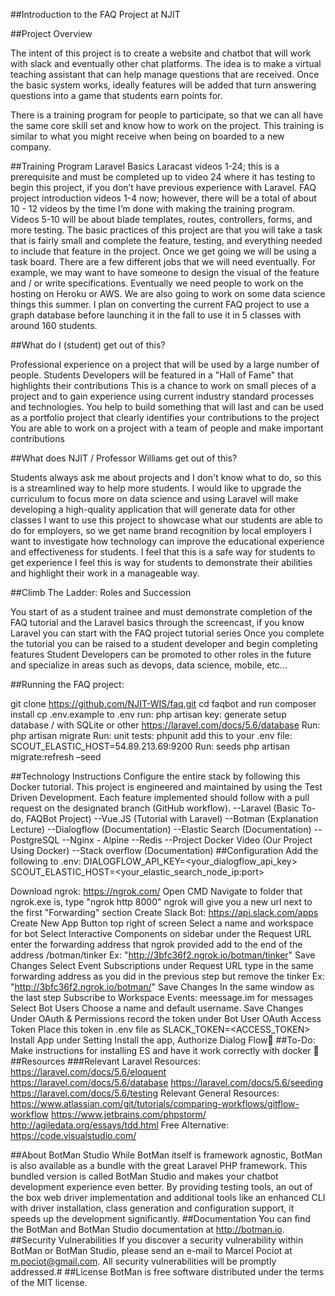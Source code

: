 ##Introduction to the FAQ Project at NJIT

##Project Overview 

The intent of this project is to create a website and chatbot that will work with slack and eventually other chat platforms.  The idea is to make a virtual teaching assistant that can help manage questions that are received.   Once the basic system works, ideally features will be added that turn answering questions into a game that students earn points for.

There is a training program for people to participate, so that we can all have the same core skill set and know how to work on the project.  This training is similar to what you might receive when being on boarded to a new company.

##Training Program
Laravel Basics  Laracast videos 1-24; this is a prerequisite and must be completed up to video 24 where it has testing to begin this project, if you don’t have previous experience with Laravel.
FAQ project introduction videos 1-4 now; however, there will be a total of about 10 - 12 videos by the time I’m done with making the training program. Videos 5-10 will be about blade templates, routes, controllers, forms, and more testing.
The basic practices of this project are that you will take a task that is fairly small and complete the feature, testing, and everything needed to include that feature in the project. Once we get going we will be using a task board.
There are a few different jobs that we will need eventually. For example, we may want to have someone to design the visual of the feature and / or write specifications. Eventually we need people to work on the hosting on Heroku or AWS. We are also going to work on some data science things this summer. I plan on converting the current FAQ project to use a graph database before launching it in the fall to use it in 5 classes with around 160 students.


##What do I (student) get out of this?
 
Professional experience on a project that will be used by a large number of people.
Students Developers will be featured in a "Hall of Fame" that highlights their contributions
This is a chance to work on small pieces of a project and to gain experience using current industry standard processes and technologies.
You help to build something that will last and can be used as a portfolio project that clearly identifies your contributions to the project
You are able to work on a project with a team of people and make important contributions

##What does NJIT / Professor Williams get out of this?

Students always ask me about projects and I don't know what to do, so this is a streamlined way to help more students.
I would like to upgrade the curriculum to focus more on data science and using Laravel will make developing a high-quality application that will generate data for other classes
I want to use this project to showcase what our students are able to do for employers, so we get name brand recognition by local employers
I want to investigate how technology can improve the educational experience and effectiveness for students.
I feel that this is a safe way for students to get experience
I feel this is way for students to demonstrate their abilities and highlight their work in a manageable way.

##Climb The Ladder: Roles and Succession

You start of as a student trainee and must demonstrate completion of the FAQ tutorial and the Laravel basics through the screencast, if you know Laravel you can start with the FAQ project tutorial series
Once you complete the tutorial you can be raised to a student developer and begin completing features
Student Developers can be promoted to other roles in the future and specialize in areas such as devops, data science, mobile, etc...

##Running the FAQ project:

git clone https://github.com/NJIT-WIS/faq.git
cd faqbot and run composer install
cp .env.example to .env
run: php artisan key: generate
setup database / with SQLite or other https://laravel.com/docs/5.6/database
Run: php artisan migrate
Run: unit tests: phpunit
add this to your .env file: SCOUT_ELASTIC_HOST=54.89.213.69:9200
Run: seeds php artisan migrate:refresh –seed

##Technology Instructions
Configure the entire stack by following this Docker tutorial.  This project is engineered and maintained by using the Test Driven Development. Each feature implemented should follow with a pull request on the designated branch (GitHub workflow).
--Laravel (Basic To-do, FAQBot Project)
--Vue.JS (Tutorial with Laravel)
--Botman (Explanation Lecture)
--Dialogflow (Documentation)
--Elastic Search (Documentation)
--PostgreSQL
--Nginx - Alpine
--Redis
--Project Docker Video (Our Project Using Docker)
--Stack overflow (Documentation)
##Configuration
Add the following to .env:
DIALOGFLOW_API_KEY=<your_dialogflow_api_key> SCOUT_ELASTIC_HOST=<your_elastic_search_node_ip:port>

Download ngrok: https://ngrok.com/ Open CMD Navigate to folder that ngrok.exe is, type "ngrok http 8000" ngrok will give you a new url next to the first "Forwarding" section
Create Slack Bot: https://api.slack.com/apps Create New App Button top right of screen Select a name and workspace for bot
Select Interactive Components on sidebar under the Request URL enter the forwarding address that ngrok provided add to the end of the address /botman/tinker Ex: "http://3bfc36f2.ngrok.io/botman/tinker" Save Changes
Select Event Subscriptions under Request URL type in the same forwarding address as you did in the previous step but remove the tinker Ex: "http://3bfc36f2.ngrok.io/botman/" Save Changes
In the same window as the last step Subscribe to Workspace Events: meessage.im for messages
Select Bot Users Choose a name and default username. Save Changes
Under OAuth & Permissions record the token under Bot User OAuth Access Token Place this token in .env file as SLACK_TOKEN=<ACCESS_TOKEN>
Install App under Setting Install the app, Authorize
Dialog Flow
##To-Do:
Make instructions for installing ES and have it work correctly with docker

##Resources
###Relevant Laravel Resources:
https://laravel.com/docs/5.6/eloquent
https://laravel.com/docs/5.6/database
https://laravel.com/docs/5.6/seeding
https://laravel.com/docs/5.6/testing
Relevant General Resources:
https://www.atlassian.com/git/tutorials/comparing-workflows/gitflow-workflow
https://www.jetbrains.com/phpstorm/
http://agiledata.org/essays/tdd.html
Free Alternative:
https://code.visualstudio.com/

##About BotMan Studio
While BotMan itself is framework agnostic, BotMan is also available as a bundle with the great Laravel PHP framework. This bundled version is called BotMan Studio and makes your chatbot development experience even better. By providing testing tools, an out of the box web driver implementation and additional tools like an enhanced CLI with driver installation, class generation and configuration support, it speeds up the development significantly.
##Documentation
You can find the BotMan and BotMan Studio documentation at http://botman.io. 
##Security Vulnerabilities
If you discover a security vulnerability within BotMan or BotMan Studio, please send an e-mail to Marcel Pociot at m.pociot@gmail.com. All security vulnerabilities will be promptly addressed.#
##License
BotMan is free software distributed under the terms of the MIT license. 

